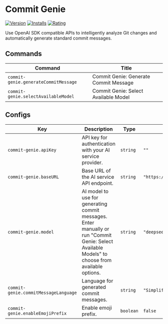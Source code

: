 # Commit Genie

[![Version](https://img.shields.io/visual-studio-marketplace/v/joygqz.commit-genie?style=flat-square&logo=visual-studio-code&label=VS%20Code%20Marketplace)](https://marketplace.visualstudio.com/items?itemName=joygqz.commit-genie)
[![Installs](https://img.shields.io/visual-studio-marketplace/i/joygqz.commit-genie?style=flat-square)](https://marketplace.visualstudio.com/items?itemName=joygqz.commit-genie)
[![Rating](https://img.shields.io/visual-studio-marketplace/r/joygqz.commit-genie?style=flat-square)](https://marketplace.visualstudio.com/items?itemName=joygqz.commit-genie)

Use OpenAI SDK compatible APIs to intelligently analyze Git changes and automatically generate standard commit messages.

## Commands

<!-- commands -->

| Command                              | Title                                 |
| ------------------------------------ | ------------------------------------- |
| `commit-genie.generateCommitMessage` | Commit Genie: Generate Commit Message |
| `commit-genie.selectAvailableModel`  | Commit Genie: Select Available Model  |

<!-- commands -->

## Configs

<!-- configs -->

| Key                                  | Description                                                                                                                                     | Type      | Default                      |
| ------------------------------------ | ----------------------------------------------------------------------------------------------------------------------------------------------- | --------- | ---------------------------- |
| `commit-genie.apiKey`                | API key for authentication with your AI service provider.                                                                                       | `string`  | `""`                         |
| `commit-genie.baseURL`               | Base URL of the AI service API endpoint.                                                                                                        | `string`  | `"https://api.deepseek.com"` |
| `commit-genie.model`                 | AI model to use for generating commit messages. Enter manually or run "Commit Genie: Select Available Models" to choose from available options. | `string`  | `"deepseek-chat"`            |
| `commit-genie.commitMessageLanguage` | Language for generated commit messages.                                                                                                         | `string`  | `"Simplified Chinese"`       |
| `commit-genie.enableEmojiPrefix`     | Enable emoji prefix.                                                                                                                            | `boolean` | `false`                      |

<!-- configs -->
